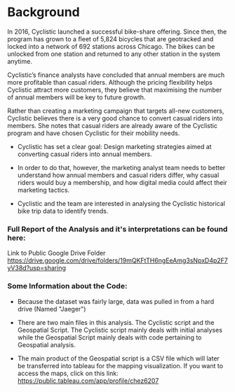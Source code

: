 # Background 

In 2016, Cyclistic launched a successful bike-share offering. Since then, the program has grown to a fleet of 5,824 bicycles that are geotracked and locked into a network of 692 stations across Chicago. The bikes can be unlocked from one station and returned to any other station in the system anytime.				

Cyclistic’s finance analysts have concluded that annual members are much more profitable than casual riders. Although the pricing flexibility helps Cyclistic attract more customers, they believe that maximising the number of annual members will be key to future growth. 

Rather than creating a marketing campaign that targets all-new customers, Cyclistic believes there is a very good chance to convert casual riders into members. She notes that casual riders are already aware of the Cyclistic program and have chosen Cyclistic for their mobility needs.		

* Cyclistic has set a clear goal: Design marketing strategies aimed at converting casual riders into annual members. 

* In order to do that, however, the marketing analyst team needs to better understand how annual members and casual riders differ, why casual riders would buy a membership, and how digital media could affect their marketing tactics. 

* Cyclistic and the team are interested in analysing the Cyclistic historical bike trip data to identify trends. 

### Full Report of the Analysis and it's interpretations can be found here:
Link to Public Google Drive Folder https://drive.google.com/drive/folders/19mQKFtTH6ngEeAmg3sNpxD4p2F7yV38d?usp=sharing

### Some Information about the Code:

* Because the dataset was fairly large, data was pulled in from a hard drive (Named "Jaeger")

* There are two main files in this analysis. The Cyclistic script and the Geospatial Script. The Cyclistic script mainly deals with initial analyses while the Geospatial Script mainly deals with code pertaining to Geospatial analysis. 

* The main product of the Geospatial script is a CSV file which will later be transferred into tableau for the mapping visualization. If you want to access the maps, click on this link: https://public.tableau.com/app/profile/chez6207 
